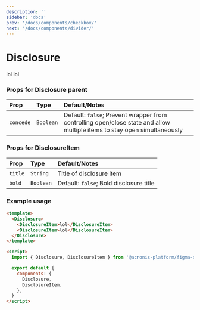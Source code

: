 ```yaml
---
description: ''
sidebar: 'docs'
prev: '/docs/components/checkbox/'
next: '/docs/components/divider/'
---
```


<script setup>
import { Disclosure, DisclosureItem } from '@/components'
</script>

# Disclosure

<ComponentWrapper>
<Disclosure style="width: 50%">
<DisclosureItem>lol</DisclosureItem>
<DisclosureItem>lol</DisclosureItem>
</Disclosure>
</ComponentWrapper>

### Props for Disclosure parent

| Prop      | Type      | Default/Notes                                                                                                            |
| :-------- | :-------- | :----------------------------------------------------------------------------------------------------------------------- |
| `concede` | `Boolean` | Default: `false`; Prevent wrapper from controlling open/close state and allow multiple items to stay open simultaneously |

### Props for DisclosureItem

| Prop    | Type      | Default/Notes                           |
| :------ | :-------- | :-------------------------------------- |
| `title` | `String`  | Title of disclosure item                |
| `bold`  | `Boolean` | Default: `false`; Bold disclosure title |

### Example usage

```html
<template>
  <Disclosure>
    <DisclosureItem>lol</DisclosureItem>
    <DisclosureItem>lol</DisclosureItem>
  </Disclosure>
</template>

<script>
  import { Disclosure, DisclosureItem } from '@acronis-platform/figma-ds-vue-plugin'

  export default {
    components: {
      Disclosure,
      DisclosureItem,
    },
  }
</script>
```
